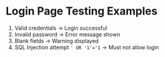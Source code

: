 # Login Page Testing Examples

1. Valid credentials → Login successful  
2. Invalid password → Error message shown  
3. Blank fields → Warning displayed  
4. SQL Injection attempt `' OR '1'='1` → Must not allow login

